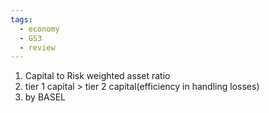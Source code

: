 ```yaml
---
tags:
  - economy
  - GS3
  - review
---
```

1. Capital to Risk weighted asset ratio
2. tier 1 capital > tier 2 capital(efficiency in handling losses)
3. by BASEL